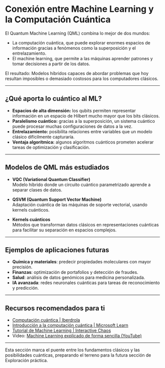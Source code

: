 # Conexión entre Machine Learning y la Computación Cuántica 

El Quantum Machine Learning (QML) combina lo mejor de dos mundos:  
- La computación cuántica, que puede explorar enormes espacios de información gracias a fenómenos como la superposición y el entrelazamiento.  
- El machine learning, que permite a las máquinas aprender patrones y tomar decisiones a partir de los datos.  

El resultado: Modelos híbridos capaces de abordar problemas que hoy resultan imposibles o demasiado costosos para los computadores clásicos.

---

## ¿Qué aporta lo cuántico al ML?

- **Espacios de alta dimensión:** los qubits permiten representar información en un espacio de Hilbert mucho mayor que los bits clásicos.  
- **Paralelismo cuántico:** gracias a la superposición, un sistema cuántico puede procesar muchas configuraciones de datos a la vez.  
- **Entrelazamiento:** posibilita relaciones entre variables que un modelo clásico difícilmente capturaría.  
- **Ventaja algorítmica:** algunos algoritmos cuánticos prometen acelerar tareas de optimización y clasificación.  

---

## Modelos de QML más estudiados

- **VQC (Variational Quantum Classifier)**  
  Modelo híbrido donde un circuito cuántico parametrizado aprende a separar clases de datos.  

- **QSVM (Quantum Support Vector Machine)**  
  Adaptación cuántica de las máquinas de soporte vectorial, usando kernels cuánticos.  

- **Kernels cuánticos**  
  Métodos que transforman datos clásicos en representaciones cuánticas para facilitar su separación en espacios complejos.  

---

## Ejemplos de aplicaciones futuras
- **Química y materiales**: predecir propiedades moleculares con mayor precisión.  
- **Finanzas**: optimización de portafolios y detección de fraudes.  
- **Salud**: análisis de datos genómicos para medicina personalizada.  
- **IA avanzada**: redes neuronales cuánticas para tareas de reconocimiento y predicción.  

---

## Recursos recomendados para ti
- [Computación cuántica | Iberdrola](https://www.iberdrola.com/innovacion/que-es-computacion-cuantica)  
- [Introducción a la computación cuántica | Microsoft Learn](https://learn.microsoft.com/es-es/azure/quantum/overview-understanding-quantum-computing)  
- [Tutorial de Machine Learning | Interactive Chaos](https://interactivechaos.com/es/manual/tutorial-de-machine-learning/tutorial-de-machine-learning)  
- Video: [Machine Learning explicado de forma sencilla (YouTube)](https://www.youtube.com/watch?v=n-DflQldMuc)  

---
Esta sección marca el puente entre los fundamentos clásicos y las posibilidades cuánticas, preparando el terreno para la futura sección de Exploración práctica.
